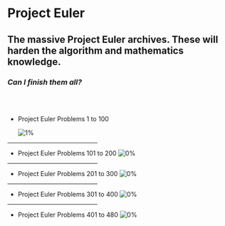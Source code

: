 # Project Euler

## The massive Project Euler archives. These will harden the algorithm and mathematics knowledge.

### _Can I finish them all?_

<br>
<br>

- Project Euler Problems 1 to 100

  ![1%](https://progress-bar.dev/1/?title=Done)

<hr width="40%">

- Project Euler Problems 101 to 200
  ![0%](https://progress-bar.dev/0/?title=Done)

<hr width="40%">

- Project Euler Problems 201 to 300
  ![0%](https://progress-bar.dev/0/?title=Done)

<hr width="40%">

- Project Euler Problems 301 to 400
  ![0%](https://progress-bar.dev/0/?title=Done)

<hr width="40%">

- Project Euler Problems 401 to 480
  ![0%](https://progress-bar.dev/0/?title=Done)
